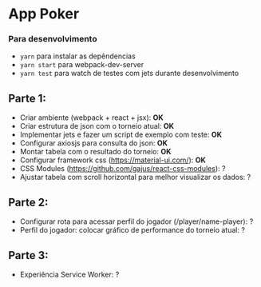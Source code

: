 # App Poker

### Para desenvolvimento
* ``yarn`` para instalar as depêndencias
* ``yarn start`` para webpack-dev-server
* ``yarn test`` para watch de testes com jets durante desenvolvimento

## Parte 1:
* Criar ambiente (webpack + react + jsx): **OK**
* Criar estrutura de json com o torneio atual: **OK**
* Implementar jets e fazer um script de exemplo com teste: **OK**
* Configurar axiosjs para consulta do json: **OK**
* Montar tabela com o resultado do torneio: **OK**
* Configurar framework css (https://material-ui.com/): **OK**
* CSS Modules (https://github.com/gajus/react-css-modules): ?
* Ajustar tabela com scroll horizontal para melhor visualizar os dados: ?

## Parte 2:
* Configurar rota para acessar perfil do jogador (/player/name-player): ?
* Perfil do jogador: colocar gráfico de performance do torneio atual: ?

## Parte 3:
* Experiência Service Worker: ?
